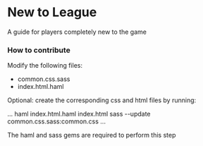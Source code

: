# New to League
A guide for players completely new to the game

### How to contribute
Modify the following files:
* common.css.sass
* index.html.haml

Optional: create the corresponding css and html files by running:

...
haml index.html.haml index.html
sass --update common.css.sass:common.css
...

The haml and sass gems are required to perform this step